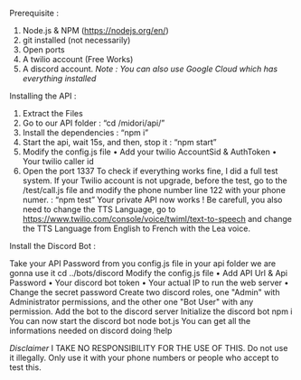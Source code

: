 Prerequisite :
1. Node.js & NPM (https://nodejs.org/en/)
2. git installed (not necessarily)
3. Open ports
4. A twilio account (Free Works)
5. A discord account.
*Note : You can also use Google Cloud which has everything installed*

Installing the API :
1. Extract the Files
2. Go to our API folder : “cd /midori/api/”
3. Install the dependencies : “npm i”
4. Start the api, wait 15s, and then, stop it : “npm start”
5. Modify the config.js file
• Add your twilio AccountSid & AuthToken
• Your twilio caller id
6. Open the port 1337 To check if everything works fine, I did a full test
system. If your Twilio account is not upgrade, before the test, go to the
/test/call.js file and modify the phone number line 122 with your phone
numer. : “npm test”
Your private API now works !
Be carefull, you also need to change the TTS Language, go to
https://www.twilio.com/console/voice/twiml/text-to-speech and change the TTS
Language from English to French with the Lea voice.

Install the Discord Bot :

Take your API Password from you config.js file in your api folder we are gonna use it
cd ../bots/discord
Modify the config.js file
• Add API Url & Api Password
• Your discord bot token
• Your actual IP to run the web server
• Change the secret password
Create two discord roles, one "Admin" with Administrator permissions, and the other
one "Bot User" with any permission.
Add the bot to the discord server
Initialize the discord bot
npm i
You can now start the discord bot
node bot.js
You can get all the informations needed on discord doing !help

*Disclaimer*
I TAKE NO RESPONSIBILITY FOR THE USE OF THIS.
Do not use it illegally.
Only use it with your phone numbers or people who accept to test this.
